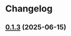 # Changelog

## [0.1.3](https://github.com/matthewturk/kith-rune-interpreter/compare/0.1.1...0.1.3) (2025-06-15)
